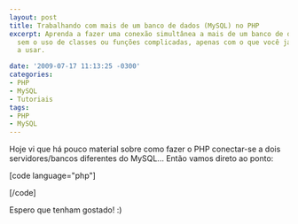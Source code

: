 ```yaml
---
layout: post
title: Trabalhando com mais de um banco de dados (MySQL) no PHP
excerpt: Aprenda a fazer uma conexão simultânea a mais de um banco de dados do MySQL
  sem o uso de classes ou funções complicadas, apenas com o que você já está acostumado
  a usar.

date: '2009-07-17 11:13:25 -0300'
categories:
- PHP
- MySQL
- Tutoriais
tags:
- PHP
- MySQL
---
```

Hoje vi que há pouco material sobre como fazer o PHP conectar-se a dois servidores/bancos diferentes do MySQL... Então vamos direto ao ponto:


[code language="php"]
<?php
	// Primeiro servidor
	$banco1 = mysql_connect('127.0.0.1', 'root', '');
	mysql_select_db('banco', $banco1);

	// Segundo servidor
	$banco2 = mysql_connect('127.0.0.2', 'root', '');
	mysql_select_db('banco', $banco2);

	// Terceiro servidor
	$banco3 = mysql_connect('127.0.0.3', 'root', '');
	mysql_select_db('banco', $banco3);

	// ...

	// Consulta no 1° banco
	$sql1 = mysql_query('SELECT * FROM `noticias`', $banco1);
	// ... processa os dados ...

	// Consulta no 2° banco
	$sql2 = mysql_query('SELECT * FROM `noticias`', $banco2);
	// ... processa os dados ...

	// Consulta no 3° banco
	$sql3 = mysql_query('SELECT * FROM `noticias`', $banco3);
	// ... processa os dados ...
?>
[/code]

Espero que tenham gostado! :)


